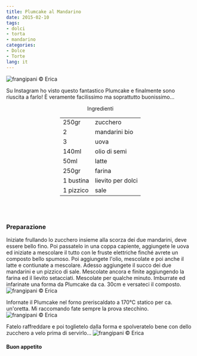 ```yaml
---
title: Plumcake al Mandarino
date: 2015-02-10
tags:
- dolci
- torta
- mandarino
categories:
- Dolce
- Torte
lang: it
---
```

![](header.jpg "frangipani © Erica")

Su Instagram ho visto questo fantastico Plumcake e finalmente sono riuscita a farlo! È veramente facilissimo ma soprattutto buonissimo...


<div id="wrapper" style="text-align: center">
  <div id="yourdiv" style="display: inline-block;">
    <div class="ingredients">
      <div class="ingredients-title">Ingredienti</div>
      <table>
        <tbody>
          <tr>
          </tr>
          <tr>
            <td>250gr</td>
            <td>zucchero</td>
          </tr>
          <tr>
            <td>2</td>
            <td>mandarini bio</td>
          </tr>
          <tr>
            <td>3</td>
            <td>uova</td>
          </tr>
          <tr>
            <td>140ml</td>
            <td>olio di semi</td>
          </tr>
          <tr>
            <td>50ml</td>
            <td>latte</td>
          </tr>
          <tr>
            <td>250gr</td>
            <td>farina</td>      
          </tr>
          <tr>
            <td>1 bustina</td>
            <td>lievito per dolci</td>
          </tr>
          <tr>
            <td>1 pizzico</td>
            <td>sale</td>
          </tr>     
          </tr>
        </tbody>
      </table>
      <br></br>
    </div>
  </div>
</div>


<h3>
  <font color="grey">
    <i class="fa fa-cogs"></i>
  </font> Preparazione
</h3>

Iniziate frullando lo zucchero insieme alla scorza dei due mandarini, deve essere bello fino. Poi passatelo in una coppa capiente, aggiungete le uova ed iniziate a mescolare il tutto con le fruste elettriche finché avrete un composto bello spumoso. Poi aggiungete l'olio, mescolate e poi anche il latte e contiunate a mescolare. Adesso aggiungete il succo dei due mandarini e un pizzico di sale. Mescolate ancora e finite aggiungendo la farina ed il lievito setacciati. Mescolate per qualche minuto. Imburrate ed infarinate una forma da Plumcake da ca. 30cm e versateci il composto.
![](impasto.jpg "frangipani © Erica")

Infornate il Plumcake nel forno preriscaldato a 170°C statico per ca. un'oretta. Mi raccomando fate sempre la prova stecchino.
![](sfornata.jpg "frangipani © Erica")

Fatelo raffreddare e poi toglietelo dalla forma e spolveratelo bene con dello zucchero a velo prima di servirlo...
![](risultato.jpg "frangipani © Erica")


<h4>Buon appetito
  <font color="red">
    <i class="fa fa-smile-o"></i>
  </font>
</h4>
